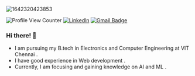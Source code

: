 ![1642320423853](https://user-images.githubusercontent.com/48784001/203785020-2b4826c1-7ddb-4de8-b65b-ebf6e04c5290.jpeg)

![Profile View Counter](https://komarev.com/ghpvc/?username=LEELAKARTHIKEYAN)
[![Linkedln](https://img.shields.io/badge/LinkedIn-0077B5?style=flat-square&logo=linkedin&logoColor=white)](https://www.linkedin.com/in/leela-karthikeyan-8605091b9/)
[![Gmail Badge](https://img.shields.io/badge/-Gmail-c14438?style=flat-square&logo=Gmail&logoColor=white&link=mailto:leelakarthikeyan13@gmail.com)](mailto:leelakarthikeyan13@gmail.com)

### Hi there! 👋

+ I am pursuing my B.tech in Electronics and Computer Engineering at VIT Chennai .
+ I have good experience in Web development .
+ Currently, I am focusing and gaining knowledge on AI and ML .
